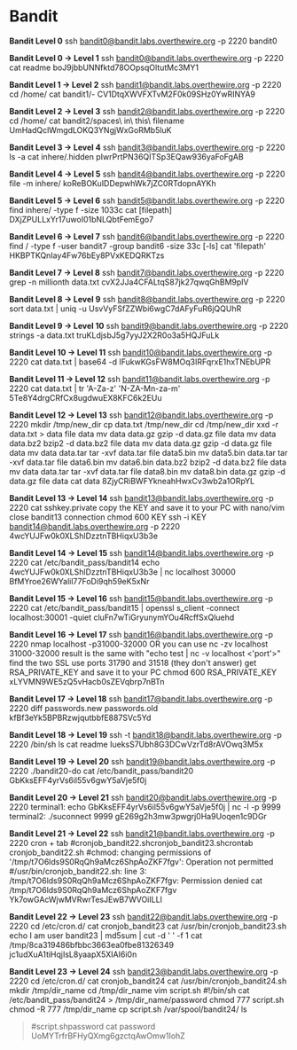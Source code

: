 # Bandit
**Bandit Level 0**
ssh bandit0@bandit.labs.overthewire.org -p 2220
bandit0


**Bandit Level 0 → Level 1**
ssh bandit0@bandit.labs.overthewire.org -p 2220
cat readme
boJ9jbbUNNfktd78OOpsqOltutMc3MY1


**Bandit Level 1 → Level 2**
ssh bandit1@bandit.labs.overthewire.org -p 2220
cd /home/
cat bandit1/-
CV1DtqXWVFXTvM2F0k09SHz0YwRINYA9


**Bandit Level 2 → Level 3**
ssh bandit2@bandit.labs.overthewire.org -p 2220
cd /home/
cat bandit2/spaces\ in\ this\ filename
UmHadQclWmgdLOKQ3YNgjWxGoRMb5luK


**Bandit Level 3 → Level 4**
ssh bandit3@bandit.labs.overthewire.org -p 2220
ls -a
cat inhere/.hidden
pIwrPrtPN36QITSp3EQaw936yaFoFgAB


**Bandit Level 4 → Level 5**
ssh bandit4@bandit.labs.overthewire.org -p 2220
file -m inhere/
koReBOKuIDDepwhWk7jZC0RTdopnAYKh


**Bandit Level 5 → Level 6**
ssh bandit5@bandit.labs.overthewire.org -p 2220
find inhere/ -type f -size 1033c
cat [filepath]
DXjZPULLxYr17uwoI01bNLQbtFemEgo7


**Bandit Level 6 → Level 7**
ssh bandit6@bandit.labs.overthewire.org -p 2220
find / -type f -user bandit7 -group bandit6 -size 33c [-ls]
cat 'filepath'
HKBPTKQnIay4Fw76bEy8PVxKEDQRKTzs


**Bandit Level 7 → Level 8**
ssh bandit7@bandit.labs.overthewire.org -p 2220
grep -n millionth data.txt 
cvX2JJa4CFALtqS87jk27qwqGhBM9plV


**Bandit Level 8 → Level 9**
ssh bandit8@bandit.labs.overthewire.org -p 2220
sort data.txt | uniq -u
UsvVyFSfZZWbi6wgC7dAFyFuR6jQQUhR


**Bandit Level 9 → Level 10**
ssh bandit9@bandit.labs.overthewire.org -p 2220
strings -a data.txt
truKLdjsbJ5g7yyJ2X2R0o3a5HQJFuLk


**Bandit Level 10 → Level 11**
ssh bandit10@bandit.labs.overthewire.org -p 2220
cat data.txt | base64 -d
IFukwKGsFW8MOq3IRFqrxE1hxTNEbUPR


**Bandit Level 11 → Level 12**
ssh bandit11@bandit.labs.overthewire.org -p 2220
cat data.txt | tr 'A-Za-z' 'N-ZA-Mn-za-m'
5Te8Y4drgCRfCx8ugdwuEX8KFC6k2EUu


**Bandit Level 12 → Level 13**
ssh bandit12@bandit.labs.overthewire.org -p 2220
mkdir /tmp/new_dir
cp data.txt /tmp/new_dir
cd /tmp/new_dir
xxd -r data.txt > data
file data
mv data data.gz
gzip -d data.gz
file data
mv data data.bz2
bzip2 -d data.bz2
file data
mv data data.gz
gzip -d data.gz
file data
mv data data.tar
tar -xvf data.tar
file data5.bin
mv data5.bin data.tar
tar -xvf data.tar
file data6.bin
mv data6.bin data.bz2
bzip2 -d data.bz2
file data
mv data data.tar
tar -xvf data.tar
file data8.bin
mv data8.bin data.gz
gzip -d data.gz
file data
cat data
8ZjyCRiBWFYkneahHwxCv3wb2a1ORpYL


**Bandit Level 13 → Level 14**
ssh bandit13@bandit.labs.overthewire.org -p 2220
cat sshkey.private
copy the KEY and save it to your PC with nano/vim
close bandit13 connection
chmod 600 KEY
ssh -i KEY bandit14@bandit.labs.overthewire.org -p 2220
4wcYUJFw0k0XLShlDzztnTBHiqxU3b3e


**Bandit Level 14 → Level 15**
ssh bandit14@bandit.labs.overthewire.org -p 2220
cat /etc/bandit_pass/bandit14
echo 4wcYUJFw0k0XLShlDzztnTBHiqxU3b3e | nc localhost 30000
BfMYroe26WYalil77FoDi9qh59eK5xNr


**Bandit Level 15 → Level 16**
ssh bandit15@bandit.labs.overthewire.org -p 2220
cat /etc/bandit_pass/bandit15 | openssl s_client -connect localhost:30001 -quiet
cluFn7wTiGryunymYOu4RcffSxQluehd


**Bandit Level 16 → Level 17**
ssh bandit16@bandit.labs.overthewire.org -p 2220
nmap localhost -p31000-32000 OR you can use nc -zv localhost 31000-32000 result is the same
with "echo test | nc -v localhost <'port'>" find the two SSL use ports 31790 and 31518 (they don't answer)
get RSA_PRIVATE_KEY and save it to your PC
chmod 600 RSA_PRIVATE_KEY
xLYVMN9WE5zQ5vHacb0sZEVqbrp7nBTn


**Bandit Level 17 → Level 18**
ssh bandit17@bandit.labs.overthewire.org -p 2220
diff passwords.new passwords.old 
kfBf3eYk5BPBRzwjqutbbfE887SVc5Yd


**Bandit Level 18 → Level 19**
ssh -t bandit18@bandit.labs.overthewire.org -p 2220 /bin/sh
ls
cat readme 
IueksS7Ubh8G3DCwVzrTd8rAVOwq3M5x


**Bandit Level 19 → Level 20**
ssh bandit19@bandit.labs.overthewire.org -p 2220
./bandit20-do cat /etc/bandit_pass/bandit20
GbKksEFF4yrVs6il55v6gwY5aVje5f0j


**Bandit Level 20 → Level 21**
ssh bandit20@bandit.labs.overthewire.org -p 2220
terminal1: echo GbKksEFF4yrVs6il55v6gwY5aVje5f0j | nc -l -p 9999
terminal2: ./suconnect 9999
gE269g2h3mw3pwgrj0Ha9Uoqen1c9DGr


**Bandit Level 21 → Level 22**
ssh bandit21@bandit.labs.overthewire.org -p 2220
cron + tab
#cronjob_bandit22.shcronjob_bandit23.shcrontab
cronjob_bandit22.sh
#chmod: changing permissions of '/tmp/t7O6lds9S0RqQh9aMcz6ShpAoZKF7fgv': Operation not permitted
#/usr/bin/cronjob_bandit22.sh: line 3: /tmp/t7O6lds9S0RqQh9aMcz6ShpAoZKF7fgv: Permission denied
cat /tmp/t7O6lds9S0RqQh9aMcz6ShpAoZKF7fgv
Yk7owGAcWjwMVRwrTesJEwB7WVOiILLI


**Bandit Level 22 → Level 23**
ssh bandit22@bandit.labs.overthewire.org -p 2220
cd /etc/cron.d/
cat cronjob_bandit23
cat /usr/bin/cronjob_bandit23.sh
echo I am user bandit23 | md5sum | cut -d ' ' -f 1
cat /tmp/8ca319486bfbbc3663ea0fbe81326349
jc1udXuA1tiHqjIsL8yaapX5XIAI6i0n


**Bandit Level 23 → Level 24**
ssh bandit23@bandit.labs.overthewire.org -p 2220
cd /etc/cron.d/
cat cronjob_bandit24
cat /usr/bin/cronjob_bandit24.sh
mkdir /tmp/dir_name
cd /tmp/dir_name
vim script.sh
#!/bin/sh
cat /etc/bandit_pass/bandit24 > /tmp/dir_name/password
chmod 777 script.sh
chmod -R 777 /tmp/dir_name
cp script.sh /var/spool/bandit24/
ls
>#script.shpassword
cat password
UoMYTrfrBFHyQXmg6gzctqAwOmw1IohZ

